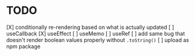 # TODO

[X] conditionally re-rendering based on what is actually updated
[ ] useCallback
[X] useEffect
[ ] useMemo
[ ] useRef
[ ] add same bug that doesn't render boolean values properly without `.toString()`
[ ] upload as npm package
